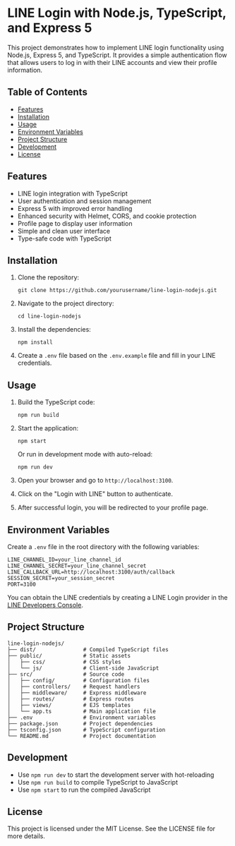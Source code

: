 # LINE Login with Node.js, TypeScript, and Express 5

This project demonstrates how to implement LINE login functionality using Node.js, Express 5, and TypeScript. It provides a simple authentication flow that allows users to log in with their LINE accounts and view their profile information.

## Table of Contents

- [Features](#features)
- [Installation](#installation)
- [Usage](#usage)
- [Environment Variables](#environment-variables)
- [Project Structure](#project-structure)
- [Development](#development)
- [License](#license)

## Features

- LINE login integration with TypeScript
- User authentication and session management
- Express 5 with improved error handling
- Enhanced security with Helmet, CORS, and cookie protection
- Profile page to display user information
- Simple and clean user interface
- Type-safe code with TypeScript

## Installation

1. Clone the repository:
   ```
   git clone https://github.com/yourusername/line-login-nodejs.git
   ```

2. Navigate to the project directory:
   ```
   cd line-login-nodejs
   ```

3. Install the dependencies:
   ```
   npm install
   ```

4. Create a `.env` file based on the `.env.example` file and fill in your LINE credentials.

## Usage

1. Build the TypeScript code:
   ```
   npm run build
   ```

2. Start the application:
   ```
   npm start
   ```

   Or run in development mode with auto-reload:
   ```
   npm run dev
   ```

3. Open your browser and go to `http://localhost:3100`.

4. Click on the "Login with LINE" button to authenticate.

5. After successful login, you will be redirected to your profile page.

## Environment Variables

Create a `.env` file in the root directory with the following variables:

```
LINE_CHANNEL_ID=your_line_channel_id
LINE_CHANNEL_SECRET=your_line_channel_secret
LINE_CALLBACK_URL=http://localhost:3100/auth/callback
SESSION_SECRET=your_session_secret
PORT=3100
```

You can obtain the LINE credentials by creating a LINE Login provider in the [LINE Developers Console](https://developers.line.biz/console/).

## Project Structure

```
line-login-nodejs/
├── dist/               # Compiled TypeScript files
├── public/             # Static assets
│   ├── css/            # CSS styles
│   └── js/             # Client-side JavaScript
├── src/                # Source code
│   ├── config/         # Configuration files
│   ├── controllers/    # Request handlers
│   ├── middleware/     # Express middleware
│   ├── routes/         # Express routes
│   ├── views/          # EJS templates
│   └── app.ts          # Main application file
├── .env                # Environment variables
├── package.json        # Project dependencies
├── tsconfig.json       # TypeScript configuration
└── README.md           # Project documentation
```

## Development

- Use `npm run dev` to start the development server with hot-reloading
- Use `npm run build` to compile TypeScript to JavaScript
- Use `npm start` to run the compiled JavaScript

## License

This project is licensed under the MIT License. See the LICENSE file for more details.